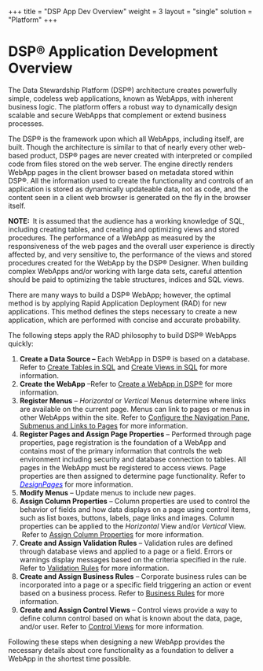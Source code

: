 +++
title = "DSP App Dev Overview"
weight = 3
layout = "single"
solution = "Platform"
+++

# DSP® Application Development Overview

The Data Stewardship Platform (DSP®) architecture creates powerfully
simple, codeless web applications, known as WebApps, with inherent
business logic. The platform offers a robust way to dynamically design
scalable and secure WebApps that complement or extend business
processes.

The DSP® is the framework upon which all WebApps, including itself, are
built. Though the architecture is similar to that of nearly every other
web-based product, DSP® pages are never created with interpreted or
compiled code from files stored on the web server. The engine directly
renders WebApp pages in the client browser based on metadata stored
within DSP®. All the information used to create the functionality and
controls of an application is stored as dynamically updateable data, not
as code, and the content seen in a client web browser is generated on
the fly in the browser itself.

**NOTE:  <span style="font-weight: normal;">It is assumed that the
audience has a working knowledge of SQL, including creating tables, and
creating and optimizing views and stored procedures. The performance of
a WebApp as measured by the responsiveness of the web pages and the
overall user experience is directly affected by, and very sensitive to,
the performance of the views and stored procedures created for the
WebApp by the DSP® Designer. When building complex WebApps and/or
working with large data sets, careful attention should be paid to
optimizing the table structures, indices and SQL views.</span>**

There are many ways to build a DSP® WebApp; however, the optimal method
is by applying Rapid Application Deployment (RAD) for new applications.
This method defines the steps necessary to create a new application,
which are performed with concise and accurate probability.

The following steps apply the RAD philosophy to build DSP® WebApps
quickly:

1.  **Create a Data Source –** Each WebApp in DSP® is based on a
    database. Refer to [Create Tables in SQL](Create_Tables_in_SQL)
    and [Create Views in SQL](Create_Views_in_SQL) for more
    information.
2.  **Create the WebApp** –Refer to [Create a WebApp in
    DSP®](Create_a_WebApp_in_DSP) for more information.
3.  **Register Menus** – *Horizontal* or *Vertical* Menus determine
    where links are available on the current page. Menus can link to
    pages or menus in other WebApps within the site. Refer to [Configure
    the Navigation Pane, Submenus and Links to
    Pages](Configure_the_Navigation_Pane_Submenus_and_Links_to_Pages)
    for more information.
4.  **Register Pages and Assign Page Properties** – Performed through
    page properties, page registration is the foundation of a WebApp and
    contains most of the primary information that controls the web
    environment including security and database connection to tables.
    All pages in the WebApp must be registered to access views. Page
    properties are then assigned to determine page functionality. Refer
    to
    [*<span style="color: #0000ff;">Design</span><span style="color: #0000ff;">Pages</span>*](Page%20Design%20Guidelines)
    for more information.
5.  **Modify Menus** – Update menus to include new pages.
6.  **Assign Column Properties** – Column properties are used to control
    the behavior of fields and how data displays on a page using control
    items, such as list boxes, buttons, labels, page links and images.
    Column properties can be applied to the *Horizontal* View and/or
    *Vertical* View.  Refer to [Assign Column
    Properties](Assign_Column_Properties) for more information.
7.  **Create and Assign Validation Rules** – Validation rules are
    defined through database views and applied to a page or a field.
    Errors or warnings display messages based on the criteria specified
    in the rule. Refer to [Validation Rules](ValidationRules) for
    more information.
8.  **Create and Assign Business Rules** – Corporate business rules can
    be incorporated into a page or a specific field triggering an action
    or event based on a business process. Refer to [Business
    Rules](Business_Rules) for more information.
9.  **Create and Assign Control Views** – Control views provide a way to
    define column control based on what is known about the data, page,
    and/or user. Refer to [Control Views](Control_Views) for more
    information.

Following these steps when designing a new WebApp provides the necessary
details about core functionality as a foundation to deliver a WebApp in
the shortest time possible.
